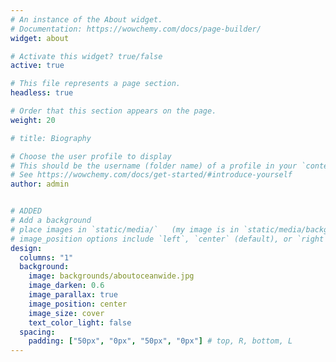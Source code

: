 ```yaml
---
# An instance of the About widget.
# Documentation: https://wowchemy.com/docs/page-builder/
widget: about

# Activate this widget? true/false
active: true

# This file represents a page section.
headless: true

# Order that this section appears on the page.
weight: 20

# title: Biography

# Choose the user profile to display
# This should be the username (folder name) of a profile in your `content/authors/` folder.
# See https://wowchemy.com/docs/get-started/#introduce-yourself
author: admin


# ADDED
# Add a background
# place images in `static/media/`   (my image is in `static/media/backgrounds`)
# image_position options include `left`, `center` (default), or `right` 
design:
  columns: "1"
  background:
    image: backgrounds/aboutoceanwide.jpg
    image_darken: 0.6
    image_parallax: true
    image_position: center
    image_size: cover
    text_color_light: false
  spacing:
    padding: ["50px", "0px", "50px", "0px"] # top, R, bottom, L
---
```


